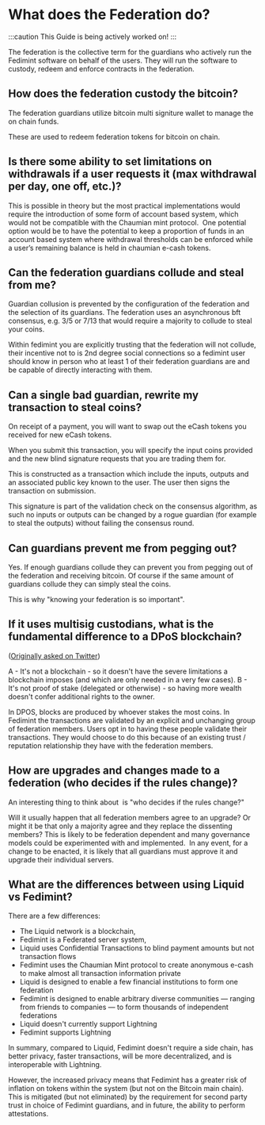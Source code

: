 # What does the Federation do? 
:::caution
This Guide is being actively worked on!
:::

The federation is the collective term for the guardians who actively run the Fedimint software on behalf of the users. They will run the software to custody, redeem and enforce contracts in the federation. 

## How does the federation custody the bitcoin?

The federation guardians utilize bitcoin multi signiture wallet to manage the on chain funds. 

These are used to redeem federation tokens for bitcoin on chain. 

## Is there some ability to set limitations on withdrawals if a user requests it (max withdrawal per day, one off, etc.)?

This is possible in theory but the most practical implementations would require the introduction of some form of account based system, which would not be compatible with the Chaumian mint protocol.  One potential option would be to have the potential to keep a proportion of funds in an account based system where withdrawal thresholds can be enforced while a user’s remaining balance is held in chaumian e-cash tokens.

## Can the federation guardians collude and steal from me?

Guardian collusion is prevented by the configuration of the federation and the selection of its guardians. The federation uses an asynchronous bft consensus, e.g. 3/5 or 7/13 that would require a majority to collude to steal your coins. 

Within fedimint you are explicitly trusting that the federation will not collude, their incentive not to is 2nd degree social connections so a fedimint user should know in person who at least 1 of their federation guardians are and be capable of directly interacting with them.

## Can a single bad guardian, rewrite my transaction to steal coins?

On receipt of a payment, you will want to swap out the eCash tokens you received for new eCash tokens. 

When you submit this transaction, you will specify the input coins provided and the new blind signature requests that you are trading them for.

This is constructed as a transaction which include the inputs, outputs and an associated public key known to the user. The user then signs the transaction on submission. 

This signature is part of the validation check on the consensus algorithm, as such no inputs or outputs can be changed by a rogue guardian (for example to steal the outputs) without failing the consensus round. 


## Can guardians prevent me from pegging out? 

Yes. If enough guardians collude they can prevent you from pegging out of the federation and receiving bitcoin. Of course if the same amount of guardians collude they can simply steal the coins. 

This is why "knowing your federation is so important".

## If it uses multisig custodians, what is the fundamental difference to a DPoS blockchain? 

([Originally asked on Twitter](https://twitter.com/ricardoplopes/status/1531659058607964167?t=PUTMcNfA6fYbJ7wZsVPzPw&s=19))

A - It's not a blockchain - so it doesn't have the severe limitations a blockchain imposes (and which are only needed in a very few cases).
B - It's not proof of stake (delegated or otherwise) - so having more wealth doesn't confer additional rights to the owner.

In DPOS, blocks are produced by whoever stakes the most coins. In Fedimint the transactions are validated by an explicit and unchanging group of federation members. Users opt in to having these people validate their transactions. They would choose to do this because of an existing trust / reputation relationship they have with the federation members.

## How are upgrades and changes made to a federation (who decides if the rules change)?

An interesting thing to think about  is "who decides if the rules change?"

Will it usually happen that all federation members agree to an upgrade? Or might it be that only a majority agree and they replace the dissenting members? This is likely to be federation dependent and many governance models could be experimented with and implemented.  In any event, for a change to be enacted, it is likely that all guardians must approve it and upgrade their individual servers.

## What are the differences between using Liquid vs Fedimint?

There are a few differences:
 - The Liquid network is a blockchain,
 - Fedimint is a Federated server system,
 - Liquid uses Confidential Transactions to blind payment amounts but not transaction flows
 - Fedimint uses the Chaumian Mint protocol to create anonymous e-cash to make almost all transaction information private
 - Liquid is designed to enable a few financial institutions to form one federation
 - Fedimint is designed to enable arbitrary diverse communities — ranging from friends to companies — to form thousands of independent federations
 - Liquid doesn't currently support Lightning
 - Fedimint supports Lightning

In summary, compared to Liquid, Fedimint doesn't require a side chain, has better privacy, faster transactions, will be more decentralized, and is interoperable with Lightning.

However, the increased privacy means that Fedimint has a greater risk of inflation on tokens within the system (but not on the Bitcoin main chain). This is mitigated (but not eliminated) by the requirement for second party trust in choice of Fedimint guardians, and in future, the ability to perform attestations.
